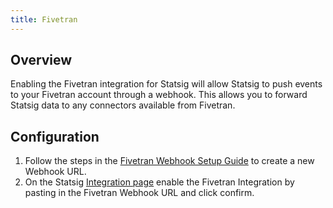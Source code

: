 ```yaml
---
title: Fivetran
---
```


## Overview

Enabling the Fivetran integration for Statsig will allow Statsig to push events to your Fivetran account through a webhook. This allows you to forward Statsig data to any connectors available from Fivetran.

## Configuration

1. Follow the steps in the [Fivetran Webhook Setup Guide](https://fivetran.com/docs/events/webhooks/setup-guide) to create a new Webhook URL.
2. On the Statsig [Integration page](https://console.statsig.com/integrations) enable the Fivetran Integration by pasting in the Fivetran Webhook URL and click confirm.